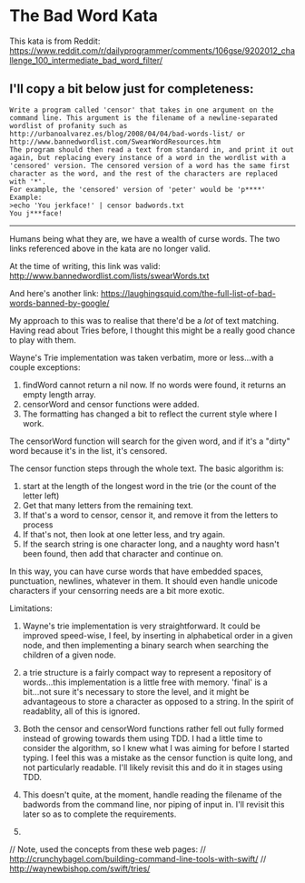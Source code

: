 The Bad Word Kata
=================

This kata is from Reddit:
https://www.reddit.com/r/dailyprogrammer/comments/106gse/9202012_challenge_100_intermediate_bad_word_filter/

I'll copy a bit below just for completeness:
----------------------------------
```
Write a program called 'censor' that takes in one argument on the command line. This argument is the filename of a newline-separated wordlist of profanity such as
http://urbanoalvarez.es/blog/2008/04/04/bad-words-list/ or
http://www.bannedwordlist.com/SwearWordResources.htm
The program should then read a text from standard in, and print it out again, but replacing every instance of a word in the wordlist with a 'censored' version. The censored version of a word has the same first character as the word, and the rest of the characters are replaced with '*'.
For example, the 'censored' version of 'peter' would be 'p****'
Example:
>echo 'You jerkface!' | censor badwords.txt
You j***face!
```
----------------------------------

Humans being what they are, we have a wealth of curse words.  The two links referenced above in the kata are no longer valid.

At the time of writing, this link was valid:
http://www.bannedwordlist.com/lists/swearWords.txt

And here's another link:
https://laughingsquid.com/the-full-list-of-bad-words-banned-by-google/


My approach to this was to realise that there'd be a *lot* of text matching.  Having read about Tries before, I thought this might be a really good chance to play with them.

Wayne's Trie implementation was taken verbatim, more or less...with a couple exceptions:

1. findWord cannot return a nil now.  If no words were found, it returns an empty length array.
2. censorWord and censor functions were added.
3. The formatting has changed a bit to reflect the current style where I work.

The censorWord function will search for the given word, and if it's a "dirty" word because it's in the list, it's censored.

The censor function steps through the whole text.
The basic algorithm is:

1. start at the length of the longest word in the trie (or the count of the letter left)
2. Get that many letters from the remaining text.
3. If that's a word to censor, censor it, and remove it from the letters to process
4. If that's not, then look at one letter less, and try again.
5. If the search string is one character long, and a naughty word hasn't been found,
    then add that character and continue on.

In this way, you can have curse words that have embedded spaces, punctuation, newlines, whatever in them.  It should even handle unicode characters if your censorring needs are a bit more exotic.

Limitations:

1. Wayne's trie implementation is very straightforward.  It could be improved speed-wise, I feel, by inserting in alphabetical order in a given node, and then implementing a binary search when searching the children of a given node.

2. a trie structure is a fairly compact way to represent a repository of words...this implementation is a little free with memory. 'final' is a bit...not sure it's necessary to store the level, and it might be advantageous to store a character as opposed to a string.  In the spirit of readablity, all of this is ignored.

3. Both the censor and censorWord functions rather fell out fully formed instead of growing towards them using TDD. I had a little time to consider the algorithm, so I knew what I was aiming for before I started typing. I feel this was a mistake as the censor function is quite long, and not particularly readable.  I'll likely revisit this and do it in stages using TDD.

4. This doesn't quite, at the moment, handle reading the filename of the badwords from the command line, nor piping of input in.  I'll revisit this later so as to complete the requirements.
5. 
// Note, used the concepts from these web pages:
// http://crunchybagel.com/building-command-line-tools-with-swift/
// http://waynewbishop.com/swift/tries/
